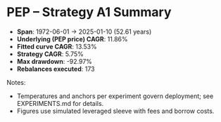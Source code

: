 # PEP – Strategy A1 Summary

- **Span**: 1972-06-01 → 2025-01-10 (52.61 years)
- **Underlying (PEP price) CAGR**: 11.86%
- **Fitted curve CAGR**: 13.53%
- **Strategy CAGR**: 5.75%
- **Max drawdown**: -92.97%
- **Rebalances executed**: 173

Notes:

- Temperatures and anchors per experiment govern deployment; see EXPERIMENTS.md for details.
- Figures use simulated leveraged sleeve with fees and borrow costs.
